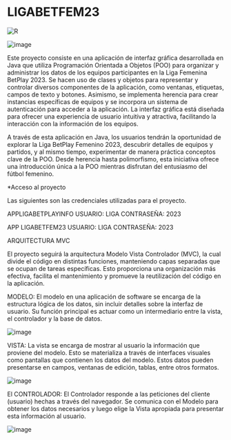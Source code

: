 # LIGABETFEM23

![R](https://github.com/NICOLE222215/LIGABETFEM23/assets/142114500/f2367977-5e46-49dd-b590-846e9d61a0ff)


![image](https://github.com/NICOLE222215/LIGABETFEM23/assets/142114500/3c64f5ef-dcd9-4bd3-be60-2afdead8f085)



Este proyecto consiste en una aplicación de interfaz gráfica desarrollada en Java que utiliza Programación Orientada a Objetos (POO) para organizar y administrar los datos de los equipos participantes en la Liga Femenina BetPlay 2023. Se hacen uso de clases y objetos para representar y controlar diversos componentes de la aplicación, como ventanas, etiquetas, campos de texto y botones. Asimismo, se implementa herencia para crear instancias específicas de equipos y se incorpora un sistema de autenticación para acceder a la aplicación. La interfaz gráfica está diseñada para ofrecer una experiencia de usuario intuitiva y atractiva, facilitando la interacción con la información de los equipos.

A través de esta aplicación en Java, los usuarios tendrán la oportunidad de explorar la Liga BetPlay Femenino 2023, descubrir detalles de equipos y partidos, y al mismo tiempo, experimentar de manera práctica conceptos clave de la POO. Desde herencia hasta polimorfismo, esta iniciativa ofrece una introducción única a la POO mientras disfrutan del entusiasmo del fútbol femenino.

*Acceso al proyecto

Las siguientes son las credenciales utilizadas para el proyecto.

APPLIGABETPLAYINFO
USUARIO: LIGA
CONTRASEÑA: 2023

APP LIGABETFEM23
USUARIO: LIGA
CONTRASEÑA: 2023

ARQUITECTURA MVC


El proyecto seguirá la arquitectura Modelo Vista Controlador (MVC), la cual divide el código en distintas funciones, manteniendo capas separadas que se ocupan de tareas específicas. Esto proporciona una organización más efectiva, facilita el mantenimiento y promueve la reutilización del código en la aplicación.

MODELO: El modelo en una aplicación de software se encarga de la estructura lógica de los datos, sin incluir detalles sobre la interfaz de usuario. Su función principal es actuar como un intermediario entre la vista, el controlador y la base de datos. 


![image](https://github.com/NICOLE222215/LIGABETFEM23/assets/142114500/54547a9f-1b41-49e6-93cb-10535fbae234)

VISTA: La vista se encarga de mostrar al usuario la información que proviene del modelo. Esto se materializa a través de interfaces visuales como pantallas que contienen los datos del modelo. Estos datos pueden presentarse en campos, ventanas de edición, tablas, entre otros formatos. 


![image](https://github.com/NICOLE222215/LIGABETFEM23/assets/142114500/0c138414-6f23-4a53-9c5e-539f28282ba7)

El CONTROLADOR: El Controlador responde a las peticiones del cliente (usuario) hechas a través del navegador. Se comunica con el Modelo para obtener los datos necesarios y luego elige la Vista apropiada para presentar esta información al usuario.


![image](https://github.com/NICOLE222215/LIGABETFEM23/assets/142114500/31284d78-1a48-4fda-88b8-e727996c0f23)





